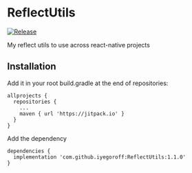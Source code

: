 # ReflectUtils

[![Release](https://jitpack.io/v/iyegoroff/ReflectUtils.svg)](https://jitpack.io/#iyegoroff/ReflectUtils)

My reflect utils to use across react-native projects

## Installation



Add it in your root build.gradle at the end of repositories:

	allprojects {
	  repositories {
        ...
        maven { url 'https://jitpack.io' }
	  }
	}

Add the dependency

	dependencies {
      implementation 'com.github.iyegoroff:ReflectUtils:1.1.0'
	}


